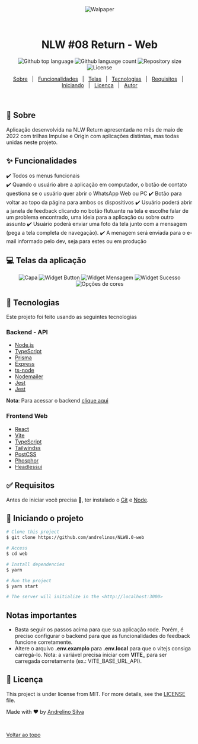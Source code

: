 <div align="center" id="top">
  <img src="./.github/page-feedback-open.png" alt="Walpaper" />

  &#xa0;

  <!-- <a href="https://NLW8.0---web.netlify.app">Demo</a> -->
</div>

<h1 align="center">NLW #08 Return - Web</h1>

<p align="center">
  <img alt="Github top language" src="https://img.shields.io/github/languages/top/andrelinos/NLW8.0---web?color=56BEB8">

  <img alt="Github language count" src="https://img.shields.io/github/languages/count/andrelinos/NLW8.0---web?color=56BEB8">

  <img alt="Repository size" src="https://img.shields.io/github/repo-size/andrelinos/NLW8.0---web?color=56BEB8">

  <img alt="License" src="https://img.shields.io/github/license/andrelinos/NLW8.0---web?color=56BEB8">

  <!-- <img alt="Github issues" src="https://img.shields.io/github/issues/andrelinos/NLW8.0---web?color=56BEB8" /> -->

  <!-- <img alt="Github forks" src="https://img.shields.io/github/forks/andrelinos/NLW8.0---web?color=56BEB8" /> -->

  <!-- <img alt="Github stars" src="https://img.shields.io/github/stars/andrelinos/NLW8.0---web?color=56BEB8" /> -->
</p>

<!-- Status -->

<!-- <h4 align="center">
	🚧  Web 🚀 Under construction...  🚧
</h4>

<hr> -->

<p align="center">
  <a href="#dart-sobre">Sobre</a> &#xa0; | &#xa0;
  <a href="#sparkles-funcionalidades">Funcionalidades</a> &#xa0; | &#xa0;
  <a href="#-telas-da-aplica%C3%A7%C3%A3o)">Telas</a> &#xa0; | &#xa0;
  <a href="#rocket-tecnologias">Tecnologias</a> &#xa0; | &#xa0;
  <a href="#white_check_mark-requisitos">Requisitos</a> &#xa0; | &#xa0;
  <a href="#checkered_flag-iniciando-o-projeto">Iniciando</a> &#xa0; | &#xa0;
  <a href="#memo-licen%C3%A7a">Licença</a> &#xa0; | &#xa0;
  <a href="https://github.com/andrelinos" target="_blank">Autor</a>
</p>

<br>

## :dart: Sobre ##

Aplicação desenvolvida na NLW Return apresentada no mês de maio de 2022 com trilhas Impulse e Origin com aplicações distintas, mas todas unidas neste projeto.

## :sparkles: Funcionalidades ##

:heavy_check_mark: Todos os menus funcionais\
:heavy_check_mark: Quando o usuário abre a aplicação em computador, o botão de contato questiona se o usuário quer abrir o WhatsApp Web ou PC
:heavy_check_mark: Botão para voltar ao topo da página para ambos os dispositivos
:heavy_check_mark: Usuário poderá abrir a janela de feedback clicando no botão flutuante na tela e escolhe falar de um problema encontrado, uma ideia para a aplicação ou sobre outro assunto
:heavy_check_mark: Usuário poderá enviar uma foto da tela junto com a mensagem (pega a tela completa de navegação).
:heavy_check_mark: A menagem será enviada para o e-mail informado pelo dev, seja para estes ou em produção

## 💻 Telas da aplicação

<div align="center">
  <img src="./.github/page-feedback-open-text-area.png" alt="Capa" />
  <img src="./.github/feedback-widget.png" alt="Widget Button" />
  <img src="./.github/feedback-widget-b.png" alt="Widget Mensagem" />
  <img src="./.github/feedback-widget-success.png" alt="Widget Sucesso" />

  <img src="./.github/color-options.png" alt="Opções de cores" />

  </div>

## :rocket: Tecnologias ##

Este projeto foi feito usando as seguintes tecnologias

### Backend - API

- [Node.js](https://nodejs.org/en/)
- [TypeScript](https://www.typescriptlang.org/)
- [Prisma](https://www.prisma.io/)
- [Express](http://expressjs.com/)
- [ts-node](https://typestrong.org/ts-node/)
- [Nodemailer](https://nodemailer.com/)
- [Jest](https://jestjs.io/)
- [Jest](https://jestjs.io/)

**Nota**: Para acessar o backend [clique aqui](https://github.com/andrelinos/nlw-return-impulse-server)

### Frontend Web

- [React](https://pt-br.reactjs.org/)
- [Vite](https://vitejs.dev/)
- [TypeScript](https://www.typescriptlang.org/)
- [Tailwindss](https://tailwindcss.com/)
- [PostCSS](https://postcss.org/)
- [Phosphor](https://phosphoricons.com/)
- [Headlessui](https://headlessui.dev/)

## :white_check_mark: Requisitos ##

Antes de iniciar você precisa :checkered_flag:, ter instalado o [Git](https://git-scm.com) e [Node](https://nodejs.org/en/).

## :checkered_flag: Iniciando o projeto ##

```bash
# Clone this project
$ git clone https://github.com/andrelinos/NLW8.0-web

# Access
$ cd web

# Install dependencies
$ yarn

# Run the project
$ yarn start

# The server will initialize in the <http://localhost:3000>
```

## Notas importantes

- Basta seguir os passos acima para que sua aplicação rode. Porém, é preciso configurar o backend para que as funcionalidades do feedback funcione corretamente.
- Altere o arquivo **.env.examplo** para **.env.local** para que o vitejs consiga carregá-lo.
Nota: a variável precisa iniciar com **VITE_**  para ser carregada corretamente (ex.: VITE_BASE_URL_API).

## :memo: Licença ##

This project is under license from MIT. For more details, see the [LICENSE](LICENSE.md) file.

Made with :heart: by <a href="https://github.com/andrelinos" target="_blank">Andrelino Silva</a>

&#xa0;

<a href="#top">Voltar ao topo</a>
